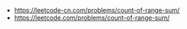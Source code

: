 - https://leetcode-cn.com/problems/count-of-range-sum/
- https://leetcode.com/problems/count-of-range-sum/
